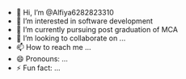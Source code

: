 - 👋 Hi, I’m @Alfiya6282823310
- 👀 I’m interested in software development 
- 🌱 I’m currently pursuing post graduation of MCA
- 💞️ I’m looking to collaborate on ...
- 📫 How to reach me ...
- 😄 Pronouns: ...
- ⚡ Fun fact: ...

<!---
Alfiya6282823310/Alfiya6282823310 is a ✨ special ✨ repository because its `README.md` (this file) appears on your GitHub profile.
You can click the Preview link to take a look at your changes.
--->
